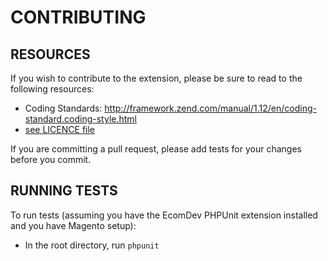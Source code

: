 # CONTRIBUTING

## RESOURCES

If you wish to contribute to the extension, please be sure to read to the following resources:

 -  Coding Standards:
    http://framework.zend.com/manual/1.12/en/coding-standard.coding-style.html
 -  [see LICENCE file](https://github.com/studioforty9/recaptcha/blob/master/LICENCE)

If you are committing a pull request, please add tests for your changes before you commit.

## RUNNING TESTS

To run tests (assuming you have the EcomDev PHPUnit extension installed and you have Magento setup):

- In the root directory, run `phpunit`